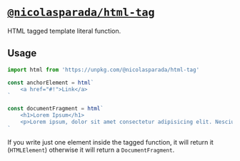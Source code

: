 # [`@nicolasparada/html-tag`](https://www.npmjs.com/package/@nicolasparada/html-tag)

HTML tagged template literal function.

## Usage

```js
import html from 'https://unpkg.com/@nicolasparada/html-tag'

const anchorElement = html`
    <a href="#!">Link</a>
`

const documentFragment = html`
    <h1>Lorem Ipsum</h1>
    <p>Lorem ipsum, dolor sit amet consectetur adipisicing elit. Nesciunt suscipit commodi ex adipisci cum nulla quidem quas et optio. Doloremque nihil eum officiis? Quae voluptate earum quos pariatur repudiandae nobis!</p>
`
```

If you write just one element inside the tagged function, it will return it (`HTMLElement`) otherwise it will return a `DocumentFragment`.
